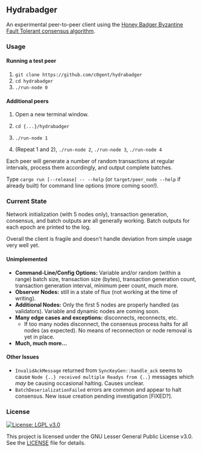 ## Hydrabadger

An experimental peer-to-peer client using the [Honey Badger Byzantine Fault
Tolerant consensus algorithm](https://github.com/poanetwork/hbbft).

### Usage

#### Running a test peer

1. `git clone https://github.com/c0gent/hydrabadger`
2. `cd hydrabadger`
3. `./run-node 0`

#### Additional peers

1. Open a new terminal window.
2. `cd {...}/hydrabadger`
3. `./run-node 1`

4. (Repeat 1 and 2), `./run-node 2`, `./run-node 3`, `./run-node 4`

Each peer will generate a number of random transactions at regular intervals,
process them accordingly, and output complete batches.

Type `cargo run [--release] -- --help` (or `target/peer_node --help` if
already built) for command line options (more coming soon!).


### Current State

Network initialization (with 5 nodes only), transaction generation, consensus,
and batch outputs are all generally working. Batch outputs for each epoch are
printed to the log.

Overall the client is fragile and doesn't handle deviation from simple usage
very well yet.

#### Unimplemented

* **Command-Line/Config Options:** Variable and/or random (within a range) batch
  size, transaction size (bytes), transaction generation count, transaction
  generation interval, minimum peer count, much more.
* **Observer Nodes:** still in a state of flux (not working at the time of
  writing).
* **Additional Nodes:** Only the first 5 nodes are properly handled (as
  validators). Variable and dynamic nodes are coming soon.
* **Many edge cases and exceptions:** disconnects, reconnects, etc.
  * If too many nodes disconnect, the consensus process halts for all nodes
    (as expected). No means of reconnection or node removal is yet in place.
* **Much, much more...**

#### Other Issues

* `InvalidAckMessage` returned from `SyncKeyGen::handle_ack` seems to cause
  `Node {..} received multiple Readys from {..}` messages which *may* be
  causing occasional halting. Causes unclear.
* `BatchDeserializationFailed` errors are common and appear to halt consensus.
  New issue creation pending investigation [FIXED?].


### License

[![License: LGPL v3.0](https://img.shields.io/badge/License-LGPL%20v3-blue.svg)](https://www.gnu.org/licenses/lgpl-3.0)

This project is licensed under the GNU Lesser General Public License v3.0. See the [LICENSE](LICENSE) file for details.